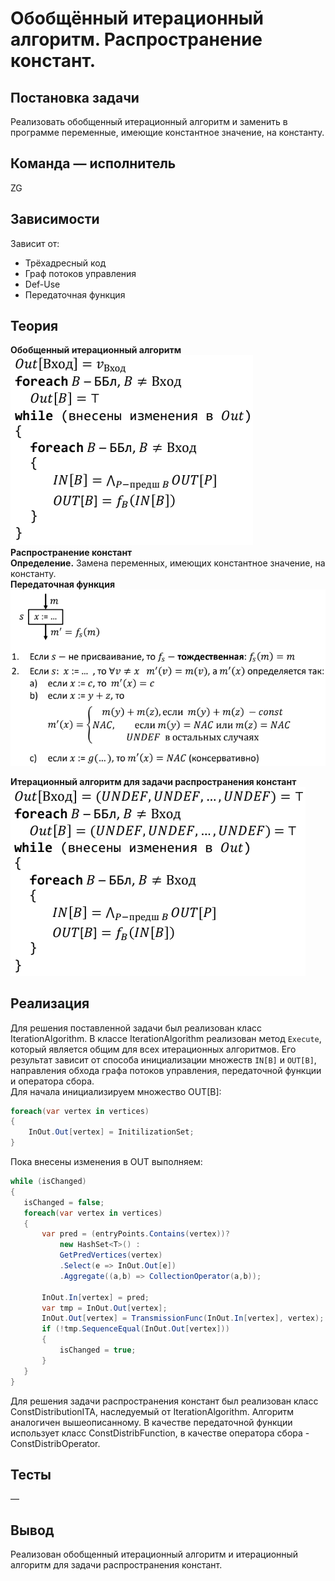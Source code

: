# Обобщённый итерационный алгоритм. Распространение констант.

## Постановка задачи
Реализовать обобщенный итерационный алгоритм и заменить в программе переменные,
имеющие константное значение, на константу.

## Команда — исполнитель
ZG

## Зависимости
Зависит от:
-   Трёхадресный код
-   Граф потоков управления
-   Def-Use
-   Передаточная функция

## Теория
**Обобщенный итерационный алгоритм**<br />
![](../images/44-teamZG.png)<br />
**Распространение констант**<br />
**Определение.** Замена переменных, имеющих константное значение, на константу.<br />
**Передаточная функция**<br />
![](../images/44-teamZG-1.png)<br />

**Итерационный алгоритм для задачи распространения констант**<br />
![](../images/44-teamZG-2.png)<br />


## Реализация
Для решения поставленной задачи был реализован класс IterationAlgorithm.
В классе IterationAlgorithm реализован метод `Execute`, который является общим
для всех итерационных алгоритмов. Его результат зависит от способа инициализации множеств `IN[B]` и `OUT[B]`, направления обхода
графа потоков управления, передаточной функции и оператора сбора.<br />
Для начала инициализируем множество OUT[B]:
```csharp
foreach(var vertex in vertices)
{
    InOut.Out[vertex] = InitilizationSet;
}
```
Пока внесены изменения в OUT выполняем:
```csharp
while (isChanged)
{
   isChanged = false;
   foreach(var vertex in vertices)
   {
       var pred = (entryPoints.Contains(vertex))?
           new HashSet<T>() :
           GetPredVertices(vertex)
           .Select(e => InOut.Out[e])
           .Aggregate((a,b) => CollectionOperator(a,b));

       InOut.In[vertex] = pred;
       var tmp = InOut.Out[vertex];
       InOut.Out[vertex] = TransmissionFunc(InOut.In[vertex], vertex);
       if (!tmp.SequenceEqual(InOut.Out[vertex]))
       {
           isChanged = true;
       }
   }
}
```
Для решения задачи распространения констант был реализован класс ConstDistributionITA, наследуемый от IterationAlgorithm.
Алгоритм аналогичен вышеописанному. В качестве передаточной функции использует класс ConstDistribFunction, в качестве оператора сбора -
ConstDistribOperator.
## Тесты
&mdash;

## Вывод
Реализован обобщенный итерационный алгоритм и итерационный алгоритм для задачи распространения констант.
